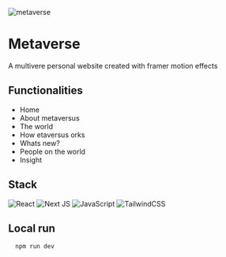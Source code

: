 
![metaverse](https://github.com/gabislera/Metaversus/assets/112272723/fc5a1126-15ff-4ba5-be1b-bd36e6154594)

# Metaverse

A multivere personal website created with framer motion effects


## Functionalities

- Home
- About metaversus
- The world
- How etaversus orks
- Whats new?
- People on the world
- Insight


## Stack

![React](https://img.shields.io/badge/react-%2320232a.svg?style=for-the-badge&logo=react&logoColor=%2361DAFB)
![Next JS](https://img.shields.io/badge/Next-black?style=for-the-badge&logo=next.js&logoColor=white)
![JavaScript](https://img.shields.io/badge/javascript-%23323330.svg?style=for-the-badge&logo=javascript&logoColor=%23F7DF1E)
![TailwindCSS](https://img.shields.io/badge/tailwindcss-%2338B2AC.svg?style=for-the-badge&logo=tailwind-css&logoColor=white)


## Local run

```bash
  npm run dev
```

